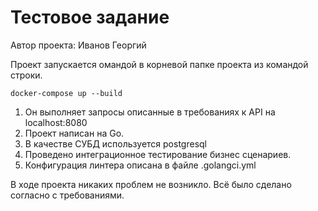 # Тестовое задание 

Автор проекта: Иванов Георгий

Проект запускается омандой в корневой папке проекта из командой строки.

```
docker-compose up --build 
```

1) Он выполняет запросы описанные в требованиях к API на localhost:8080
2) Проект написан на Go.
3) В качестве СУБД используется postgresql
4) Проведено интеграционное тестирование бизнес сценариев. 
5) Конфигурация линтера описана в файле .golangci.yml


В ходе проекта никаких проблем не возникло. Всё было сделано согласно с требованиями. 
